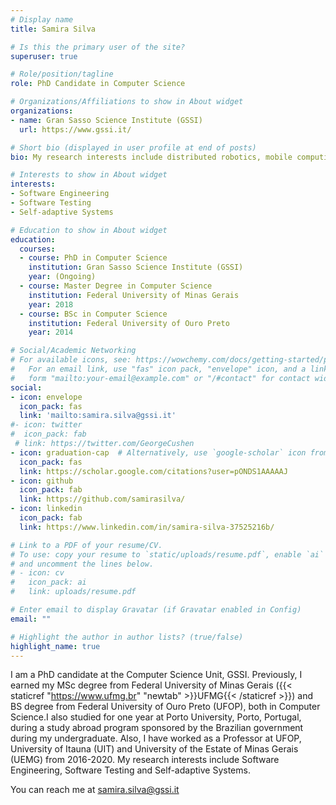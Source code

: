 ```yaml
---
# Display name
title: Samira Silva

# Is this the primary user of the site?
superuser: true

# Role/position/tagline
role: PhD Candidate in Computer Science

# Organizations/Affiliations to show in About widget
organizations:
- name: Gran Sasso Science Institute (GSSI)
  url: https://www.gssi.it/

# Short bio (displayed in user profile at end of posts)
bio: My research interests include distributed robotics, mobile computing and programmable matter.

# Interests to show in About widget
interests:
- Software Engineering
- Software Testing
- Self-adaptive Systems

# Education to show in About widget
education:
  courses:
  - course: PhD in Computer Science 
    institution: Gran Sasso Science Institute (GSSI)
    year: (Ongoing)
  - course: Master Degree in Computer Science
    institution: Federal University of Minas Gerais
    year: 2018
  - course: BSc in Computer Science
    institution: Federal University of Ouro Preto
    year: 2014

# Social/Academic Networking
# For available icons, see: https://wowchemy.com/docs/getting-started/page-builder/#icons
#   For an email link, use "fas" icon pack, "envelope" icon, and a link in the
#   form "mailto:your-email@example.com" or "/#contact" for contact widget.
social:
- icon: envelope
  icon_pack: fas
  link: 'mailto:samira.silva@gssi.it'
#- icon: twitter
#  icon_pack: fab
 # link: https://twitter.com/GeorgeCushen
- icon: graduation-cap  # Alternatively, use `google-scholar` icon from `ai` icon pack
  icon_pack: fas
  link: https://scholar.google.com/citations?user=pONDS1AAAAAJ
- icon: github
  icon_pack: fab
  link: https://github.com/samirasilva/
- icon: linkedin
  icon_pack: fab
  link: https://www.linkedin.com/in/samira-silva-37525216b/

# Link to a PDF of your resume/CV.
# To use: copy your resume to `static/uploads/resume.pdf`, enable `ai` icons in `params.toml`, 
# and uncomment the lines below.
# - icon: cv
#   icon_pack: ai
#   link: uploads/resume.pdf

# Enter email to display Gravatar (if Gravatar enabled in Config)
email: ""

# Highlight the author in author lists? (true/false)
highlight_name: true
---
```


I am a PhD candidate at the Computer Science Unit, GSSI.  Previously, I earned my MSc degree from Federal University of Minas Gerais ({{< staticref "https://www.ufmg.br" "newtab" >}}UFMG{{< /staticref >}}) and BS degree from Federal University of Ouro Preto (UFOP), both in Computer Science.I also studied for one year at Porto University, Porto, Portugal, during a study abroad program sponsored by the Brazilian government during my undergraduate. Also, I have worked as a Professor at UFOP, University of Itauna (UIT) and University of the Estate of Minas Gerais (UEMG) from 2016-2020. My research interests include Software Engineering, Software Testing and Self-adaptive Systems.

You can reach me at samira.silva@gssi.it


[//]: # ({{< icon name="download" pack="fas" >}} Download my {{< staticref "uploads/demo_resume.pdf" "newtab" >}}resumé{{< /staticref >}}.)

